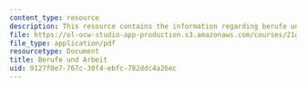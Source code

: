 ```yaml
---
content_type: resource
description: This resource contains the information regarding berufe und arbeit.
file: https://ol-ocw-studio-app-production.s3.amazonaws.com/courses/21g-401-german-i-fall-2008/9127f0e7767c30f4ebfc782ddc4a26ec_MIT21G_401F08_berufe.pdf
file_type: application/pdf
resourcetype: Document
title: Berufe und Arbeit
uid: 9127f0e7-767c-30f4-ebfc-782ddc4a26ec
---
```

